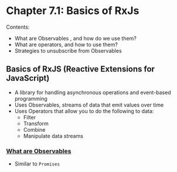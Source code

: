 # Chapter 7.1: Basics of RxJs
Contents:
- What are Observables , and how do we use them?
- What are operators, and how to use them?
- Strategies to unsubscribe from Observables

## Basics of RxJS (Reactive Extensions for JavaScript)
- A library for handling asynchronous operations and event-based programming
- Uses Observables, streams of data that emit values over time
- Uses Operators that allow you to do the following to data:
  - Filter
  - Transform
  - Combine
  - Manipulate data streams

### [What are Observables](https://blog.angulartraining.com/rxjs-observables-in-5-minutes-144abf13cac8?sk=68cdf27b7ca4c6bc9da60470ac17b868)
- Similar to `Promises`
